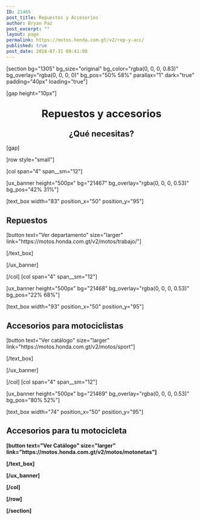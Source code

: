```yaml
---
ID: 21465
post_title: Repuestos y Accesorios
author: Bryan Paz
post_excerpt: ""
layout: page
permalink: https://motos.honda.com.gt/v2/rep-y-acc/
published: true
post_date: 2018-07-31 09:41:08
---
```

[section bg="1305" bg_size="original" bg_color="rgba(0, 0, 0, 0.83)" bg_overlay="rgba(0, 0, 0, 0)" bg_pos="50% 58%" parallax="1" dark="true" padding="40px" loading="true"]

[gap height="10px"]

<h2 class="uppercase" style="text-align: center;"><span style="font-size: 130%;">Repuestos y accesorios</span></h2>
<h3 class="thin-font" style="text-align: center;"><span style="font-size: 130%;" data-line-height="xs">¿Qué necesitas?</span></h3>
[gap]

[row style="small"]

[col span="4" span__sm="12"]

[ux_banner height="500px" bg="21467" bg_overlay="rgba(0, 0, 0, 0.53)" bg_pos="42% 31%"]

[text_box width="83" position_x="50" position_y="95"]

<h2><strong>Repuestos</strong></h2>
[button text="Ver departamento" size="larger" link="https://motos.honda.com.gt/v2/motos/trabajo/"]


[/text_box]

[/ux_banner]

[/col]
[col span="4" span__sm="12"]

[ux_banner height="500px" bg="21468" bg_overlay="rgba(0, 0, 0, 0.53)" bg_pos="22% 68%"]

[text_box width="93" position_x="50" position_y="95"]

<h2>Accesorios para motociclistas</h2>
[button text="Ver catálogo" size="larger" link="https://motos.honda.com.gt/v2/motos/sport"]


[/text_box]

[/ux_banner]

[/col]
[col span="4" span__sm="12"]

[ux_banner height="500px" bg="21469" bg_overlay="rgba(0, 0, 0, 0.53)" bg_pos="80% 52%"]

[text_box width="74" position_x="50" position_y="95"]

<h2><strong>Accesorios para tu motocicleta</h2>
[button text="Ver Catálogo" size="larger" link="https://motos.honda.com.gt/v2/motos/motonetas"]


[/text_box]

[/ux_banner]

[/col]

[/row]

[/section]